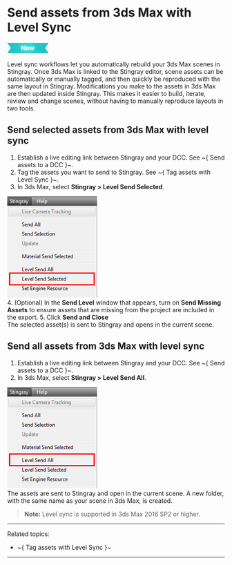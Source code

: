 # Send assets from 3ds Max with Level Sync

[![NEW](../../images/new.png "What else is new in v1.6?")](../release_notes/readme_1.6.html)

Level sync workflows let you automatically rebuild your 3ds Max scenes in Stingray. Once 3ds Max is linked to the Stingray editor, scene assets can be automatically or manually tagged, and then quickly be reproduced with the same layout in Stingray. Modifications you make to the assets in 3ds Max are then updated inside Stingray. This makes it easier to build, iterate, review and change scenes, without having to manually reproduce layouts in two tools.

## Send selected assets from 3ds Max with level sync

1. Establish a live editing link between Stingray and your DCC. See ~{ Send assets to a DCC }~.
2. Tag the assets you want to send to Stingray. See ~{ Tag assets with Level Sync }~.
3. In 3ds Max, select **Stingray > Level Send Selected**.

![Level Send Selected](../../images/level_sync_send_selected.png)
<br>
4. (Optional) In the **Send Level** window that appears, turn on **Send Missing Assets** to ensure assets that are missing from the project are included in the export.
5. Click **Send and Close**
<br>
  The selected asset(s) is sent to Stingray and opens in the current scene.

## Send all assets from 3ds Max with level sync
1. Establish a live editing link between Stingray and your DCC. See ~{ Send assets to a DCC }~.
2. In 3ds Max, select **Stingray > Level Send All**.

![Level Send All](../../images/level_sync_send_all.png)
<br>
  The assets are sent to Stingray and open in the current scene. A new folder, with the same name as your scene in 3ds Max, is created.

>**Note:** Level sync is supported in 3ds Max 2016 SP2 or higher.

---
Related topics:
- ~{ Tag assets with Level Sync }~
---
